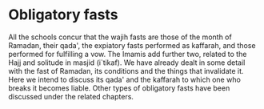 Obligatory fasts
================

All the schools concur that the wajih fasts are those of the month of
Ramadan, their qada', the expiatory fasts performed as kaffarah, and
those performed for fulfilling a vow. The Imamis add further two,
related to the Hajj and solitude in masjid (i\`tikaf). We have already
dealt in some detail with the fast of Ramadan, its conditions and the
things that invalidate it. Here we intend to discuss its qada' and the
kaffarah to which one who breaks it becomes liable. Other types of
obligatory fasts have been discussed under the related chapters.


